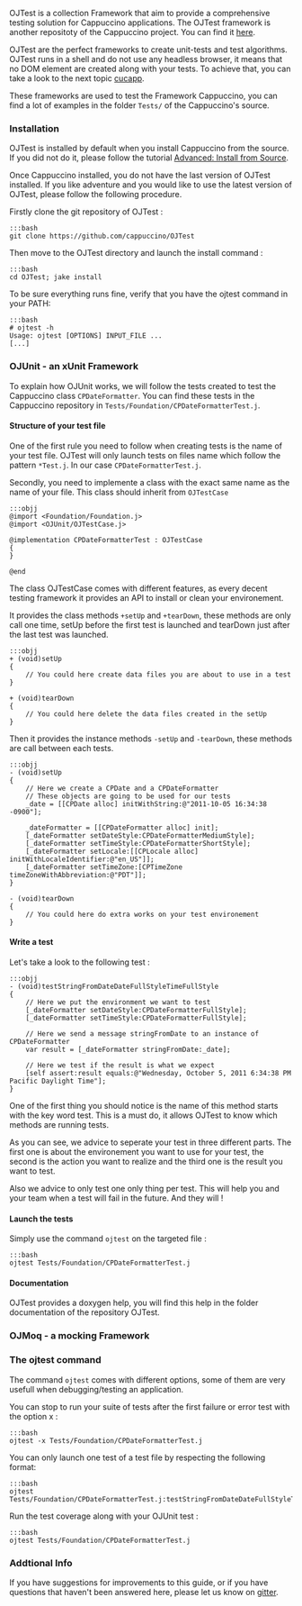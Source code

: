 OJTest is a collection Framework that aim to provide a comprehensive testing solution for Cappuccino applications. The OJTest framework is another repositoty of the Cappuccino project. You can find it [here](https://github.com/cappuccino/OJTest).

OJTest are the perfect frameworks to create unit-tests and test algorithms. OJTest runs in a shell and do not use any headless browser, it means that no DOM element are created along with your tests. To achieve that, you can take a look to the next topic [cucapp](/learn/cucapp.html).

These frameworks are used to test the Framework Cappuccino, you can find a lot of examples in the folder `Tests/` of the Cappuccino's source.

### Installation

OJTest is installed by default when you install Cappuccino from the source. If you did not do it, please follow the tutorial [Advanced: Install from Source](/learn/build-source.html).

Once Cappuccino installed, you do not have the last version of OJTest installed. If you like adventure and you would like to use the latest version of OJTest, please follow the following procedure.

Firstly clone the git repository of OJTest :

    :::bash
    git clone https://github.com/cappuccino/OJTest

Then move to the OJTest directory and launch the install command :

    :::bash
    cd OJTest; jake install

To be sure everything runs fine, verify that you have the ojtest command in your PATH:

    :::bash
    # ojtest -h
    Usage: ojtest [OPTIONS] INPUT_FILE ...
    [...]


### OJUnit - an xUnit Framework

To explain how OJUnit works, we will follow the tests created to test the Cappuccino class `CPDateFormatter`. You can find these tests in the Cappuccino repository in `Tests/Foundation/CPDateFormatterTest.j`.

#### Structure of your test file

One of the first rule you need to follow when creating tests is the name of your test file. OJTest will only launch tests on files name which follow the pattern `*Test.j`. In our case `CPDateFormatterTest.j`.

Secondly, you need to implemente a class with the exact same name as the name of your file. This class should inherit from `OJTestCase`

    :::objj
    @import <Foundation/Foundation.j>
    @import <OJUnit/OJTestCase.j>

    @implementation CPDateFormatterTest : OJTestCase
    {
    }

    @end

The class OJTestCase comes with different features, as every decent testing framework it provides an API to install or clean your environement.

It provides the class methods `+setUp` and `+tearDown`, these methods are only call one time, setUp before the first test is launched and tearDown just after the last test was launched.

    :::objj
    + (void)setUp
    {
        // You could here create data files you are about to use in a test
    }

    + (void)tearDown
    {
        // You could here delete the data files created in the setUp
    }

Then it provides the instance methods `-setUp` and `-tearDown`, these methods are call between each tests.

    :::objj
    - (void)setUp
    {
        // Here we create a CPDate and a CPDateFormatter
        // These objects are going to be used for our tests
        _date = [[CPDate alloc] initWithString:@"2011-10-05 16:34:38 -0900"];

        _dateFormatter = [[CPDateFormatter alloc] init];
        [_dateFormatter setDateStyle:CPDateFormatterMediumStyle];
        [_dateFormatter setTimeStyle:CPDateFormatterShortStyle];
        [_dateFormatter setLocale:[[CPLocale alloc] initWithLocaleIdentifier:@"en_US"]];
        [_dateFormatter setTimeZone:[CPTimeZone timeZoneWithAbbreviation:@"PDT"]];
    }

    - (void)tearDown
    {
        // You could here do extra works on your test environement
    }


#### Write a test

Let's take a look to the following test :

    :::objj
    - (void)testStringFromDateDateFullStyleTimeFullStyle
    {
        // Here we put the environment we want to test
        [_dateFormatter setDateStyle:CPDateFormatterFullStyle];
        [_dateFormatter setTimeStyle:CPDateFormatterFullStyle];

        // Here we send a message stringFromDate to an instance of CPDateFormatter
        var result = [_dateFormatter stringFromDate:_date];

        // Here we test if the result is what we expect
        [self assert:result equals:@"Wednesday, October 5, 2011 6:34:38 PM Pacific Daylight Time"];
    }

One of the first thing you should notice is the name of this method starts with the key word test. This is a must do, it allows OJTest to know which methods are running tests.

As you can see, we advice to seperate your test in three different parts. The first one is about the environement you want to use for your test, the second is the action you want to realize and the third one is the result you want to test.

Also we advice to only test one only thing per test. This will help you and your team when a test will fail in the future. And they will !

#### Launch the tests

Simply use the command `ojtest` on the targeted file :

    :::bash
    ojtest Tests/Foundation/CPDateFormatterTest.j

#### Documentation

OJTest provides a doxygen help, you will find this help in the folder documentation of the repository OJTest.


### OJMoq - a mocking Framework

### The ojtest command

The command `ojtest` comes with different options, some of them are very usefull when debugging/testing an application.

You can stop to run your suite of tests after the first failure or error test with the option x :

    :::bash
    ojtest -x Tests/Foundation/CPDateFormatterTest.j

You can only launch one test of a test file by respecting the following format:

    :::bash
    ojtest Tests/Foundation/CPDateFormatterTest.j:testStringFromDateDateFullStyleTimeFullStyle

Run the test coverage along with your OJUnit test :

    :::bash
    ojtest Tests/Foundation/CPDateFormatterTest.j

### Addtional Info

If you have suggestions for improvements to this guide, or if you have
questions that haven't been answered here, please let us know on
[gitter](https://gitter.im/cappuccino/cappuccino).

